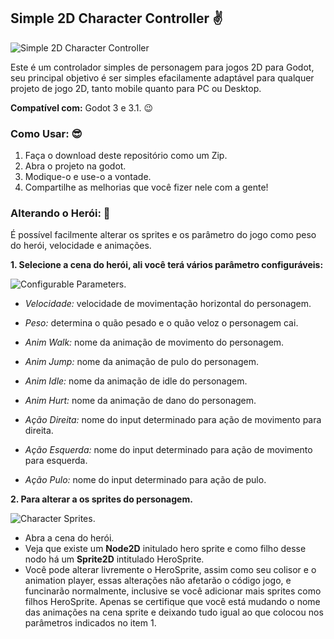 ## Simple 2D Character Controller :v:

<img src="https://raw.githubusercontent.com/RodrigoMedeirosrRS/Simple-2D-Character-Controller/master/icon.png" alt="Simple 2D Character Controller" />

Este é um controlador simples de personagem para jogos 2D para Godot, seu principal objetivo é ser simples efacilamente adaptável para qualquer projeto de jogo 2D, tanto mobile quanto para PC ou Desktop. 

**Compatível com:** Godot 3 e 3.1. :wink:

### Como Usar: :sunglasses:
1. Faça o download deste repositório como um Zip.
2. Abra o projeto na godot.
3. Modique-o e use-o a vontade.
4. Compartilhe as melhorias que você fizer nele com a gente!

### Alterando o Herói: :metal:
É possível facilmente alterar os sprites e os parâmetro do jogo como peso do herói, velocidade e animações.

**1. Selecione a cena do herói, ali você terá vários parâmetro configuráveis:**

<img src="https://raw.githubusercontent.com/RodrigoMedeirosrRS/Simple-2D-Character-Controller/master/Other/Hero.jpg" alt="Configurable Parameters." />

- *Velocidade:* velocidade de movimentação horizontal do personagem.
- *Peso:* determina o quão pesado e o quão veloz o personagem cai.

- *Anim Walk:* nome da animação de movimento do personagem.
- *Anim Jump:* nome da animação de pulo do personagem.
- *Anim Idle:* nome da animação de idle do personagem.
- *Anim Hurt:* nome da animação de dano do personagem.

- *Ação Direita:* nome do input determinado para ação de movimento para direita.
- *Ação Esquerda:* nome do input determinado para ação de movimento para esquerda.
- *Ação Pulo:* nome do input determinado para ação de pulo.

**2. Para alterar a os sprites do personagem.**

<img src="https://raw.githubusercontent.com/RodrigoMedeirosrRS/Simple-2D-Character-Controller/master/Other/Hero2.jpg" alt="Character Sprites." />

- Abra a cena do herói.
- Veja que existe um **Node2D** initulado hero sprite e como filho desse nodo há um **Sprite2D** intitulado HeroSprite.
- Você pode alterar livremente o HeroSprite, assim como seu colisor e o animation player, essas alterações não afetarão o código jogo, e funcinarão normalmente, inclusive se você adicionar mais sprites como filhos HeroSprite. Apenas se certifique que você está mudando o nome das animações na cena sprite e deixando tudo igual ao que colocou nos parâmetros indicados no item 1.

